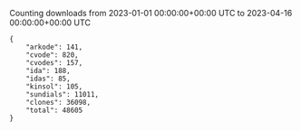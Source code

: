 
Counting downloads from 2023-01-01 00:00:00+00:00 UTC to 2023-04-16 00:00:00+00:00 UTC

```
{
    "arkode": 141,
    "cvode": 820,
    "cvodes": 157,
    "ida": 188,
    "idas": 85,
    "kinsol": 105,
    "sundials": 11011,
    "clones": 36098,
    "total": 48605
}
```
